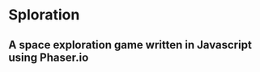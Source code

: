 Sploration
=========
A space exploration game written in Javascript using Phaser.io
--------------------------------------------------------------
